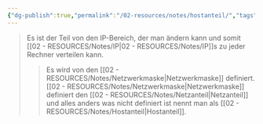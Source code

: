 ```yaml
---
{"dg-publish":true,"permalink":"/02-resources/notes/hostanteil/","tags":["netzwerk/ip/ipv4"],"noteIcon":"","updated":"2025-07-12T13:31:41.000+02:00"}
---
```


>Es ist der Teil von den IP-Bereich, der man ändern kann und somit [[02 - RESOURCES/Notes/IP\|02 - RESOURCES/Notes/IP]]s zu jeder Rechner verteilen kann.
>>Es wird von den [[02 - RESOURCES/Notes/Netzwerkmaske\|Netzwerkmaske]] definiert.
>>[[02 - RESOURCES/Notes/Netzwerkmaske\|Netzwerkmaske]] definiert den [[02 - RESOURCES/Notes/Netzanteil\|Netzanteil]] und alles anders was nicht definiert ist nennt man als [[02 - RESOURCES/Notes/Hostanteil\|Hostanteil]].

<style> .container {font-family: sans-serif; text-align: center;} .button-wrapper button {z-index: 1;height: 40px; width: 100px; margin: 10px;padding: 5px;} .excalidraw .App-menu_top .buttonList { display: flex;} .excalidraw-wrapper { height: 800px; margin: 50px; position: relative;} :root[dir="ltr"] .excalidraw .layer-ui__wrapper .zen-mode-transition.App-menu_bottom--transition-left {transform: none;} </style><script src="https://cdn.jsdelivr.net/npm/react@17/umd/react.production.min.js"></script><script src="https://cdn.jsdelivr.net/npm/react-dom@17/umd/react-dom.production.min.js"></script><script type="text/javascript" src="https://cdn.jsdelivr.net/npm/@excalidraw/excalidraw@0/dist/excalidraw.production.min.js"></script><div id="Hostanteil_2024-07-29_1034.58.excalidraw.md1"></div><script>(function(){const InitialData={"type":"excalidraw","version":2,"source":"https://github.com/zsviczian/obsidian-excalidraw-plugin/releases/tag/2.2.9","elements":[{"type":"text","version":195,"versionNonce":726433478,"index":"a0","isDeleted":false,"id":"dobeCeEP","fillStyle":"solid","strokeWidth":2,"strokeStyle":"solid","roughness":1,"opacity":100,"angle":0,"x":-213.12353768389323,"y":-180.12735496411483,"strokeColor":"#1e1e1e","backgroundColor":"transparent","width":475.41387939453125,"height":86.12839612469412,"seed":667736054,"groupIds":[],"frameId":null,"roundness":null,"boundElements":[{"id":"YsTw82lu4KgB2JhRp2g6G","type":"arrow"},{"id":"F-ind8ZaXLpzh1KwVvlGS","type":"arrow"},{"id":"Bpt_0exat48Fm6CjoZA_5","type":"arrow"},{"id":"TDx6wclYP2An8NOfvdE6J","type":"arrow"}],"updated":1722278429682,"link":null,"locked":false,"fontSize":68.90271689975529,"fontFamily":1,"text":"192.168.1.0/24","rawText":"192.168.1.0/24","textAlign":"left","verticalAlign":"top","containerId":null,"originalText":"192.168.1.0/24","autoResize":true,"lineHeight":1.25},{"type":"text","version":241,"versionNonce":86542122,"index":"a1","isDeleted":false,"id":"zUP7udsp","fillStyle":"solid","strokeWidth":2,"strokeStyle":"solid","roughness":1,"opacity":100,"angle":0,"x":-408.7260578254949,"y":12.87264503588517,"strokeColor":"#1e1e1e","backgroundColor":"transparent","width":205.4796142578125,"height":54.99999999999999,"seed":1536846134,"groupIds":[],"frameId":null,"roundness":null,"boundElements":[{"id":"YsTw82lu4KgB2JhRp2g6G","type":"arrow"}],"updated":1722242103496,"link":null,"locked":false,"fontSize":43.99999999999999,"fontFamily":1,"text":"11000000","rawText":"11000000","textAlign":"left","verticalAlign":"top","containerId":null,"originalText":"11000000","autoResize":true,"lineHeight":1.25},{"type":"text","version":241,"versionNonce":1008485546,"index":"a2","isDeleted":false,"id":"e8dNwj4G","fillStyle":"solid","strokeWidth":2,"strokeStyle":"solid","roughness":1,"opacity":100,"angle":0,"x":-140.64610177080738,"y":14.87264503588517,"strokeColor":"#1e1e1e","backgroundColor":"transparent","width":163.2754364013672,"height":47.999999999999986,"seed":2049167990,"groupIds":[],"frameId":null,"roundness":null,"boundElements":[{"id":"F-ind8ZaXLpzh1KwVvlGS","type":"arrow"}],"updated":1722242103496,"link":null,"locked":false,"fontSize":38.39999999999999,"fontFamily":1,"text":"10101000","rawText":"10101000","textAlign":"left","verticalAlign":"top","containerId":null,"originalText":"10101000","autoResize":true,"lineHeight":1.25},{"type":"text","version":272,"versionNonce":73310762,"index":"a3","isDeleted":false,"id":"SQfwcqgE","fillStyle":"solid","strokeWidth":2,"strokeStyle":"solid","roughness":1,"opacity":100,"angle":0,"x":93.35389822919262,"y":14.87264503588517,"strokeColor":"#1e1e1e","backgroundColor":"transparent","width":166.83763122558594,"height":40.999999999999986,"seed":1848513462,"groupIds":[],"frameId":null,"roundness":null,"boundElements":[{"id":"Bpt_0exat48Fm6CjoZA_5","type":"arrow"}],"updated":1722242103496,"link":null,"locked":false,"fontSize":32.79999999999999,"fontFamily":1,"text":"00000001","rawText":"00000001","textAlign":"left","verticalAlign":"top","containerId":null,"originalText":"00000001","autoResize":true,"lineHeight":1.25},{"type":"text","version":245,"versionNonce":315072426,"index":"a4","isDeleted":false,"id":"6P28EbAn","fillStyle":"solid","strokeWidth":2,"strokeStyle":"solid","roughness":1,"opacity":100,"angle":0,"x":345.3538982291926,"y":11.87264503588517,"strokeColor":"#1e1e1e","backgroundColor":"transparent","width":171.65625,"height":39,"seed":31337718,"groupIds":[],"frameId":null,"roundness":null,"boundElements":[{"id":"TDx6wclYP2An8NOfvdE6J","type":"arrow"}],"updated":1722242103496,"link":null,"locked":false,"fontSize":31.2,"fontFamily":1,"text":"00000000","rawText":"00000000","textAlign":"left","verticalAlign":"top","containerId":null,"originalText":"00000000","autoResize":true,"lineHeight":1.25},{"type":"arrow","version":693,"versionNonce":980714950,"index":"a5","isDeleted":false,"id":"YsTw82lu4KgB2JhRp2g6G","fillStyle":"solid","strokeWidth":2,"strokeStyle":"solid","roughness":1,"opacity":100,"angle":0,"x":-172.807736410228,"y":-92.99895883942071,"strokeColor":"#1e1e1e","backgroundColor":"transparent","width":100.86788616978257,"height":89.16593692756402,"seed":1924734518,"groupIds":[],"frameId":null,"roundness":{"type":2},"boundElements":[],"updated":1722283700235,"link":null,"locked":false,"startBinding":{"elementId":"dobeCeEP","focus":0.4521537545793814,"gap":1},"endBinding":null,"lastCommittedPoint":null,"startArrowhead":null,"endArrowhead":"arrow","points":[[0,0],[-57.83836536057943,40.87160387530588],[-100.86788616978257,89.16593692756402]]},{"type":"arrow","version":319,"versionNonce":1319886086,"index":"a6","isDeleted":false,"id":"F-ind8ZaXLpzh1KwVvlGS","fillStyle":"solid","strokeWidth":2,"strokeStyle":"solid","roughness":1,"opacity":100,"angle":0,"x":-33.9959003516071,"y":-92.9989588394207,"strokeColor":"#1e1e1e","backgroundColor":"transparent","width":18.14030434090065,"height":82.84269278808733,"seed":94627702,"groupIds":[],"frameId":null,"roundness":{"type":2},"boundElements":[],"updated":1722283700236,"link":null,"locked":false,"startBinding":{"elementId":"dobeCeEP","focus":0.1979892553615527,"gap":1.0000000000000142},"endBinding":null,"lastCommittedPoint":null,"startArrowhead":null,"endArrowhead":"arrow","points":[[0,0],[-18.14030434090065,82.84269278808733]]},{"type":"arrow","version":412,"versionNonce":1752583238,"index":"a7","isDeleted":false,"id":"Bpt_0exat48Fm6CjoZA_5","fillStyle":"solid","strokeWidth":2,"strokeStyle":"solid","roughness":1,"opacity":100,"angle":0,"x":71.1210053200768,"y":-92.99895883942071,"strokeColor":"#1e1e1e","backgroundColor":"transparent","width":97.55556746332319,"height":93.14561156059447,"seed":451119286,"groupIds":[],"frameId":null,"roundness":{"type":2},"boundElements":[],"updated":1722283700236,"link":null,"locked":false,"startBinding":{"elementId":"dobeCeEP","focus":0.109540303444093,"gap":1},"endBinding":null,"lastCommittedPoint":null,"startArrowhead":null,"endArrowhead":"arrow","points":[[0,0],[77.23289290911585,41.87160387530588],[97.55556746332319,93.14561156059447]]},{"type":"arrow","version":452,"versionNonce":546861766,"index":"a8","isDeleted":false,"id":"TDx6wclYP2An8NOfvdE6J","fillStyle":"solid","strokeWidth":2,"strokeStyle":"solid","roughness":1,"opacity":100,"angle":0,"x":112.43082130611572,"y":-103.8965857333456,"strokeColor":"#1e1e1e","backgroundColor":"transparent","width":302.5831377455653,"height":104.76923076923077,"seed":1109197302,"groupIds":[],"frameId":null,"roundness":{"type":2},"boundElements":[{"type":"text","id":"GUnC3y0w"}],"updated":1722283700236,"link":null,"locked":false,"startBinding":{"elementId":"dobeCeEP","focus":0.2759934876957211,"gap":1},"endBinding":{"elementId":"n--Hqm6HMp1kFeKvZ8sYS","focus":0.09428684251863942,"gap":4.5412827781860265},"lastCommittedPoint":null,"startArrowhead":null,"endArrowhead":"arrow","points":[[0,0],[257.9230769230769,35.769230769230774],[302.5831377455653,104.76923076923077]]},{"type":"text","version":6,"versionNonce":533085510,"index":"a9","isDeleted":false,"id":"GUnC3y0w","fillStyle":"solid","strokeWidth":1,"strokeStyle":"solid","roughness":1,"opacity":100,"angle":0,"x":276.6038982291926,"y":-80.12735496411483,"strokeColor":"#1e1e1e","backgroundColor":"transparent","width":187.5,"height":24,"seed":2088421830,"groupIds":[],"frameId":null,"roundness":null,"boundElements":[],"updated":1722278479391,"link":null,"locked":false,"fontSize":20,"fontFamily":3,"text":"Hostanteil Binär","rawText":"Hostanteil Binär","textAlign":"center","verticalAlign":"middle","containerId":"TDx6wclYP2An8NOfvdE6J","originalText":"Hostanteil Binär","autoResize":true,"lineHeight":1.2},{"type":"text","version":338,"versionNonce":882427270,"index":"aA","isDeleted":false,"id":"iocORQtJ","fillStyle":"solid","strokeWidth":2,"strokeStyle":"solid","roughness":1,"opacity":100,"angle":0,"x":63.614094173599085,"y":-314.5424836950331,"strokeColor":"#1e1e1e","backgroundColor":"transparent","width":98.81988525390625,"height":25,"seed":1777433718,"groupIds":[],"frameId":null,"roundness":null,"boundElements":[],"updated":1722278419800,"link":null,"locked":false,"fontSize":20,"fontFamily":1,"text":"Hostanteil","rawText":"Hostanteil","textAlign":"left","verticalAlign":"top","containerId":null,"originalText":"Hostanteil","autoResize":true,"lineHeight":1.25},{"type":"text","version":381,"versionNonce":1758320042,"index":"aB","isDeleted":false,"id":"DmcmHBWR","fillStyle":"solid","strokeWidth":2,"strokeStyle":"solid","roughness":1,"opacity":100,"angle":0,"x":-398.54395622444633,"y":111.68843450956933,"strokeColor":"#1e1e1e","backgroundColor":"transparent","width":175.61961364746094,"height":38.74995147145622,"seed":716602806,"groupIds":[],"frameId":null,"roundness":null,"boundElements":[],"updated":1722242103496,"link":null,"locked":false,"fontSize":30.999961177164977,"fontFamily":1,"text":"1 1 1 1 1 1 1 1","rawText":"1 1 1 1 1 1 1 1","textAlign":"left","verticalAlign":"top","containerId":null,"originalText":"1 1 1 1 1 1 1 1","autoResize":true,"lineHeight":1.25},{"type":"text","version":278,"versionNonce":1419350122,"index":"aC","isDeleted":false,"id":"9MW717NW","fillStyle":"solid","strokeWidth":2,"strokeStyle":"solid","roughness":1,"opacity":100,"angle":0,"x":355.175743032852,"y":98.63580293062205,"strokeColor":"#1e1e1e","backgroundColor":"transparent","width":171.65625,"height":39,"seed":633951990,"groupIds":[],"frameId":null,"roundness":null,"boundElements":[],"updated":1722242103496,"link":null,"locked":false,"fontSize":31.2,"fontFamily":1,"text":"00000000","rawText":"00000000","textAlign":"left","verticalAlign":"top","containerId":null,"originalText":"00000000","autoResize":true,"lineHeight":1.25},{"type":"text","version":409,"versionNonce":748679978,"index":"aD","isDeleted":false,"id":"kL88HW64","fillStyle":"solid","strokeWidth":2,"strokeStyle":"solid","roughness":1,"opacity":100,"angle":0,"x":-152.07892776278925,"y":110.33977456331479,"strokeColor":"#1e1e1e","backgroundColor":"transparent","width":175.61961364746094,"height":38.74995147145622,"seed":61802550,"groupIds":[],"frameId":null,"roundness":null,"boundElements":[],"updated":1722242103496,"link":null,"locked":false,"fontSize":30.999961177164977,"fontFamily":1,"text":"1 1 1 1 1 1 1 1","rawText":"1 1 1 1 1 1 1 1","textAlign":"left","verticalAlign":"top","containerId":null,"originalText":"1 1 1 1 1 1 1 1","autoResize":true,"lineHeight":1.25},{"type":"text","version":415,"versionNonce":1665924586,"index":"aE","isDeleted":false,"id":"ztwqow9S","fillStyle":"solid","strokeWidth":2,"strokeStyle":"solid","roughness":1,"opacity":100,"angle":0,"x":84.76317750036867,"y":105.07661666857825,"strokeColor":"#1e1e1e","backgroundColor":"transparent","width":175.61961364746094,"height":38.74995147145622,"seed":340562294,"groupIds":[],"frameId":null,"roundness":null,"boundElements":[],"updated":1722242103496,"link":null,"locked":false,"fontSize":30.999961177164977,"fontFamily":1,"text":"1 1 1 1 1 1 1 1","rawText":"1 1 1 1 1 1 1 1","textAlign":"left","verticalAlign":"top","containerId":null,"originalText":"1 1 1 1 1 1 1 1","autoResize":true,"lineHeight":1.25},{"type":"line","version":1491,"versionNonce":1705554090,"index":"aF","isDeleted":false,"id":"T5dTnMX1TrEbLTcsx6RrE","fillStyle":"solid","strokeWidth":2,"strokeStyle":"solid","roughness":1,"opacity":100,"angle":0,"x":272.6170561239293,"y":-146.07472338516743,"strokeColor":"#1e1e1e","backgroundColor":"transparent","width":272.63157894736855,"height":244.21052631578937,"seed":1659302582,"groupIds":[],"frameId":null,"roundness":{"type":2},"boundElements":[],"updated":1722242103496,"link":null,"locked":false,"startBinding":null,"endBinding":null,"lastCommittedPoint":null,"startArrowhead":null,"endArrowhead":null,"points":[[0,0],[272.63157894736855,27.36842105263156],[249.47368421052647,244.21052631578937]]},{"type":"ellipse","version":319,"versionNonce":1197542250,"index":"aG","isDeleted":false,"id":"JKUiA2c4LJvKmLhbkYdwM","fillStyle":"solid","strokeWidth":1,"strokeStyle":"solid","roughness":1,"opacity":100,"angle":0,"x":-432.6461017708074,"y":59.18843450956933,"strokeColor":"#1e1e1e","backgroundColor":"transparent","width":978.9473684210527,"height":118.9473684210526,"seed":1243818998,"groupIds":[],"frameId":null,"roundness":{"type":2},"boundElements":[],"updated":1722242103497,"link":null,"locked":false},{"type":"freedraw","version":256,"versionNonce":328892714,"index":"aH","isDeleted":false,"id":"e27hN3LA5g4QkdfVy9URY","fillStyle":"solid","strokeWidth":1,"strokeStyle":"solid","roughness":1,"opacity":100,"angle":0,"x":-423.4558183699979,"y":167.12365718163414,"strokeColor":"#1e1e1e","backgroundColor":"transparent","width":709.4736842105264,"height":91.57894736842104,"seed":134626614,"groupIds":[],"frameId":null,"roundness":null,"boundElements":[],"updated":1722242466602,"link":null,"locked":false,"points":[[0,0],[1.0526315789472847,0],[2.105263157894683,3.157894736842195],[5.263157894736764,6.315789473684276],[5.263157894736764,8.42105263157896],[8.42105263157896,11.57894736842104],[11.57894736842104,14.736842105263236],[14.736842105263122,16.84210526315792],[17.894736842105203,18.947368421052715],[23.15789473684208,22.105263157894797],[30.526315789473642,26.315789473684276],[37.8947368421052,29.473684210526358],[47.36842105263156,32.63157894736844],[55.78947368421052,34.736842105263236],[66.31578947368416,37.89473684210532],[74.73684210526312,38.947368421052715],[82.10526315789468,41.0526315789474],[96.84210526315792,43.157894736842195],[106.31578947368416,44.21052631578948],[115.78947368421052,45.26315789473688],[120,46.315789473684276],[131.57894736842104,48.42105263157896],[141.0526315789474,49.47368421052636],[149.47368421052624,49.47368421052636],[157.8947368421052,49.47368421052636],[165.26315789473688,49.47368421052636],[177.8947368421052,49.47368421052636],[186.31578947368416,49.47368421052636],[194.73684210526312,49.47368421052636],[203.15789473684208,49.47368421052636],[214.73684210526312,49.47368421052636],[218.9473684210526,49.47368421052636],[226.31578947368416,49.47368421052636],[233.68421052631572,49.47368421052636],[240,49.47368421052636],[251.57894736842104,49.47368421052636],[258.9473684210526,49.47368421052636],[266.31578947368416,49.47368421052636],[275.7894736842105,49.47368421052636],[288.42105263157896,50.526315789473756],[302.1052631578947,51.57894736842104],[311.57894736842104,52.63157894736844],[316.8421052631579,53.68421052631584],[323.1578947368421,54.736842105263236],[331.57894736842104,55.78947368421052],[335.7894736842105,56.84210526315792],[340,56.84210526315792],[344.2105263157895,58.947368421052715],[353.6842105263157,61.0526315789474],[358.9473684210526,63.157894736842195],[366.31578947368416,65.26315789473688],[372.63157894736844,66.31578947368428],[378.9473684210526,68.42105263157896],[384.2105263157895,70.52631578947376],[388.42105263157896,72.63157894736844],[392.63157894736844,73.68421052631584],[394.7368421052631,74.73684210526324],[396.8421052631579,75.78947368421052],[397.8947368421052,76.84210526315792],[398.9473684210526,78.94736842105272],[401.0526315789474,80],[403.1578947368421,82.1052631578948],[405.2631578947369,86.31578947368428],[405.2631578947369,87.36842105263156],[406.31578947368416,88.42105263157896],[406.31578947368416,89.47368421052636],[407.36842105263156,90.52631578947376],[407.36842105263156,91.57894736842104],[408.42105263157896,90.52631578947376],[409.47368421052636,87.36842105263156],[410.52631578947364,86.31578947368428],[413.68421052631584,82.1052631578948],[416.8421052631579,78.94736842105272],[421.0526315789474,75.78947368421052],[426.31578947368416,71.57894736842104],[429.47368421052636,70.52631578947376],[434.7368421052631,68.42105263157896],[440,66.31578947368428],[448.42105263157896,64.21052631578948],[454.7368421052631,62.1052631578948],[461.0526315789474,62.1052631578948],[463.1578947368421,61.0526315789474],[468.42105263157896,60],[476.8421052631578,60],[483.1578947368422,60],[490.52631578947364,60],[496.8421052631578,60],[507.36842105263156,60],[512.6315789473684,60],[517.8947368421053,60],[524.2105263157895,60],[528.4210526315788,60],[531.5789473684212,60],[535.7894736842105,60],[541.0526315789474,60],[548.4210526315788,60],[553.6842105263157,60],[558.9473684210526,60],[565.2631578947368,60],[573.6842105263157,60],[581.0526315789474,60],[595.7894736842105,61.0526315789474],[603.1578947368422,61.0526315789474],[607.3684210526316,61.0526315789474],[616.8421052631578,61.0526315789474],[624.2105263157895,61.0526315789474],[631.5789473684212,61.0526315789474],[638.9473684210526,61.0526315789474],[645.2631578947368,61.0526315789474],[652.6315789473684,61.0526315789474],[668.4210526315788,58.947368421052715],[676.8421052631578,55.78947368421052],[685.2631578947368,53.68421052631584],[695.7894736842105,48.42105263157896],[698.9473684210526,47.36842105263156],[703.1578947368422,45.26315789473688],[706.3157894736843,43.157894736842195],[707.3684210526316,41.0526315789474],[707.3684210526316,38.947368421052715],[709.4736842105264,36.84210526315792],[709.4736842105264,34.736842105263236],[709.4736842105264,33.68421052631584],[709.4736842105264,32.63157894736844],[709.4736842105264,31.57894736842104],[709.4736842105264,29.473684210526358],[709.4736842105264,28.42105263157896],[709.4736842105264,27.36842105263156],[709.4736842105264,26.315789473684276],[709.4736842105264,25.263157894736878],[709.4736842105264,24.21052631578948],[709.4736842105264,22.105263157894797],[709.4736842105264,21.0526315789474],[708.4210526315788,21.0526315789474],[708.4210526315788,21.0526315789474]],"lastCommittedPoint":null,"simulatePressure":true,"pressures":[]},{"type":"text","version":119,"versionNonce":1553841002,"index":"aI","isDeleted":false,"id":"0fsAPC2Y","fillStyle":"solid","strokeWidth":1,"strokeStyle":"solid","roughness":1,"opacity":100,"angle":0,"x":-54.75136492870206,"y":294.89693653386075,"strokeColor":"#1e1e1e","backgroundColor":"transparent","width":68.11993408203125,"height":25,"seed":1375020662,"groupIds":[],"frameId":null,"roundness":null,"boundElements":[],"updated":1722242468270,"link":null,"locked":false,"fontSize":20,"fontFamily":1,"text":"24Bits","rawText":"24Bits","textAlign":"left","verticalAlign":"top","containerId":null,"originalText":"24Bits","autoResize":true,"lineHeight":1.25},{"type":"freedraw","version":449,"versionNonce":1902958790,"index":"aR","isDeleted":false,"id":"UH3MLhZmVwXuoD9OO-3Ph","fillStyle":"solid","strokeWidth":1,"strokeStyle":"solid","roughness":1,"opacity":100,"angle":0,"x":78.15756244486244,"y":-167.76548191391947,"strokeColor":"#1e1e1e","backgroundColor":"transparent","width":76.92307692307696,"height":107.69230769230768,"seed":1753419562,"groupIds":[],"frameId":null,"roundness":null,"boundElements":[],"updated":1722278434356,"link":null,"locked":false,"points":[[-4.559585492227963,0],[-4.758868074930222,-0.7692307692307736],[-5.157433240334767,-2.307692307692321],[-5.755280988441587,-7.692307692307679],[-6.153846153846132,-10.769230769230774],[-6.153846153846132,-12.30769230769232],[-6.153846153846132,-16.153846153846132],[-6.153846153846132,-18.461538461538453],[-6.153846153846132,-22.30769230769232],[-6.153846153846132,-23.846153846153868],[-6.153846153846132,-25.384615384615415],[-6.153846153846132,-26.923076923076906],[-5.95456357114386,-29.230769230769226],[-5.755280988441587,-30],[-5.555998405739314,-30.769230769230774],[-5.555998405739314,-31.538461538461547],[-5.356715823037041,-32.30769230769232],[-5.157433240334767,-33.076923076923094],[-4.958150657632494,-33.076923076923094],[-4.758868074930222,-33.076923076923094],[-4.758868074930222,-33.84615384615387],[-4.559585492227963,-34.61538461538464],[-4.161020326823417,-35.384615384615415],[-3.762455161418871,-36.15384615384613],[-3.1646074133120514,-36.923076923076906],[-2.965324830609778,-36.923076923076906],[-2.7660422479075057,-37.69230769230768],[-2.168194499800686,-37.69230769230768],[-1.570346751693882,-38.46153846153845],[-0.5739338381825169,-39.230769230769226],[1.2196094061379261,-39.230769230769226],[1.8174571542447455,-39.230769230769226],[2.415304902351565,-39.230769230769226],[2.8138700677561106,-39.230769230769226],[3.4117178158629153,-39.230769230769226],[4.009565563969734,-39.230769230769226],[4.806695894778827,-39.230769230769226],[5.803108808290177,-39.230769230769226],[6.998804304503814,-39.230769230769226],[8.991630131526533,-39.230769230769226],[9.988043045037896,-39.230769230769226],[10.98445595854925,-39.230769230769226],[11.582303706656065,-39.230769230769226],[12.578716620167429,-39.230769230769226],[13.176564368274251,-39.230769230769226],[13.575129533678782,-39.230769230769226],[14.372259864487871,-39.230769230769226],[15.169390195296966,-39.230769230769226],[16.564368274212864,-39.230769230769226],[17.36149860502194,-39.230769230769226],[17.959346353128776,-39.230769230769226],[18.756476683937866,-39.230769230769226],[19.155041849342414,-39.230769230769226],[19.752889597449215,-39.230769230769226],[20.55001992825831,-39.230769230769226],[21.147867676365113,-39.230769230769226],[21.546432841769658,-39.230769230769226],[22.7421283379833,-40],[23.339976086090104,-40],[24.137106416899194,-41.53846153846155],[24.934236747708283,-42.30769230769232],[26.12993224392192,-43.84615384615387],[27.32562774013556,-46.15384615384613],[28.122758070944624,-48.46153846153845],[28.720605819051457,-50],[28.919888401753717,-50.769230769230774],[29.31845356715826,-52.30769230769232],[29.71701873256281,-52.30769230769232],[30.314866480669615,-54.61538461538464],[31.111996811478704,-56.923076923076906],[31.70984455958554,-60.769230769230774],[32.10840972499008,-63.076923076923094],[32.50697489039463,-64.61538461538464],[32.70625747309689,-66.9230769230769],[33.10482263850144,-68.46153846153845],[33.50338780390599,-71.53846153846155],[34.10123555201278,-73.84615384615387],[34.49980071741733,-76.15384615384613],[34.89836588282188,-78.46153846153845],[35.097648465524166,-80.76923076923077],[35.097648465524166,-82.30769230769232],[35.496213630928686,-83.84615384615387],[35.496213630928686,-86.15384615384613],[35.69549621363097,-87.69230769230768],[35.894778796333235,-91.53846153846155],[36.094061379035516,-93.0769230769231],[36.094061379035516,-94.61538461538458],[36.293343961737776,-96.92307692307696],[36.293343961737776,-100],[36.293343961737776,-101.53846153846155],[36.492626544440064,-103.84615384615387],[36.691909127142324,-105.38461538461542],[36.691909127142324,-106.15384615384613],[36.691909127142324,-106.92307692307696],[36.691909127142324,-107.69230769230768],[36.492626544440064,-106.92307692307696],[36.492626544440064,-104.61538461538458],[36.492626544440064,-103.0769230769231],[36.492626544440064,-100],[36.492626544440064,-98.46153846153845],[36.492626544440064,-97.69230769230768],[36.492626544440064,-96.92307692307696],[36.293343961737776,-96.15384615384613],[36.293343961737776,-93.84615384615387],[36.293343961737776,-90.76923076923077],[36.293343961737776,-90],[36.293343961737776,-89.23076923076923],[36.293343961737776,-87.69230769230768],[36.293343961737776,-85.38461538461542],[36.293343961737776,-84.61538461538458],[36.293343961737776,-83.0769230769231],[36.293343961737776,-80.76923076923077],[36.293343961737776,-77.69230769230768],[36.293343961737776,-75.38461538461542],[36.492626544440064,-73.84615384615387],[36.89119170984461,-71.53846153846155],[37.28975687524917,-70],[37.6883220406537,-68.46153846153845],[38.48545237146277,-65.38461538461542],[39.0833001195696,-63.84615384615387],[39.68114786767641,-63.076923076923094],[40.87684336389005,-60.769230769230774],[41.673973694699136,-59.230769230769226],[42.27182144280594,-58.46153846153845],[43.068951773615034,-57.69230769230768],[44.06536468712638,-56.923076923076906],[45.65962534874457,-55.384615384615415],[46.65603826225592,-55.384615384615415],[47.6524511757673,-55.384615384615415],[48.648864089278646,-55.384615384615415],[50.64168991630135,-55.384615384615415],[51.83738541251499,-55.384615384615415],[52.833798326026375,-55.384615384615415],[53.63092865683544,-55.384615384615415],[54.029493822239985,-55.384615384615415],[54.62734157034681,-55.384615384615415],[55.4244719011559,-55.384615384615415],[55.82303706656042,-55.384615384615415],[56.22160223196496,-55.384615384615415],[56.81944998007181,-55.384615384615415],[57.61658031088089,-55.384615384615415],[58.01514547628544,-55.384615384615415],[58.8122758070945,-55.384615384615415],[59.6094061379036,-55.384615384615415],[60.00797130330814,-55.384615384615415],[60.40653646871269,-55.384615384615415],[60.805101634117236,-55.384615384615415],[61.00438421681949,-55.384615384615415],[61.40294938222404,-55.384615384615415],[61.60223196492632,-55.384615384615415],[61.801514547628585,-55.384615384615415],[62.00079713033087,-55.384615384615415],[62.399362295735415,-55.384615384615415],[62.99721004384223,-54.61538461538464],[63.39577520924678,-53.84615384615387],[63.59505779194903,-53.84615384615387],[64.19290554005586,-53.076923076923094],[64.79075328816268,-52.30769230769232],[65.18931845356721,-52.30769230769232],[65.3886010362695,-52.30769230769232],[65.58788361897176,-51.53846153846155],[65.98644878437631,-51.53846153846155],[66.38501394978086,-51.53846153846155],[66.58429653248311,-50.769230769230774],[66.78357911518539,-50],[67.18214428058994,-49.230769230769226],[67.58070944599449,-49.230769230769226],[67.58070944599449,-48.46153846153845],[67.77999202869675,-47.69230769230768],[68.17855719410129,-47.69230769230768],[68.37783977680358,-46.923076923076906],[68.57712235950584,-46.15384615384613],[68.77640494220809,-45.384615384615415],[68.97568752491038,-44.61538461538464],[69.57353527301719,-42.30769230769232],[69.97210043842173,-40.769230769230774],[70.17138302112403,-40],[70.17138302112403,-39.230769230769226],[70.37066560382628,-38.46153846153845],[70.56994818652856,-37.69230769230768],[70.56994818652856,-36.923076923076906],[70.56994818652856,-36.15384615384613],[70.56994818652856,-34.61538461538464],[70.56994818652856,-33.076923076923094],[70.76923076923083,-31.538461538461547],[70.76923076923083,-30],[70.76923076923083,-29.230769230769226],[70.76923076923083,-26.923076923076906],[70.76923076923083,-26.153846153846132],[70.76923076923083,-25.384615384615415],[70.76923076923083,-24.61538461538464],[70.76923076923083,-23.846153846153868],[70.76923076923083,-23.076923076923094],[70.76923076923083,-21.538461538461547],[70.76923076923083,-20],[70.76923076923083,-18.461538461538453],[70.76923076923083,-16.153846153846132],[70.76923076923083,-15.384615384615415],[70.76923076923083,-14.615384615384642],[70.76923076923083,-13.846153846153868],[70.76923076923083,-13.076923076923094],[70.76923076923083,-12.30769230769232],[70.76923076923083,-11.538461538461547],[70.76923076923083,-10.769230769230774],[70.76923076923083,-10],[70.76923076923083,-9.230769230769226],[70.76923076923083,-8.461538461538453],[70.76923076923083,-8.461538461538453\|-4.559585492227963,0],[-4.758868074930222,-0.7692307692307736],[-5.157433240334767,-2.307692307692321],[-5.755280988441587,-7.692307692307679],[-6.153846153846132,-10.769230769230774],[-6.153846153846132,-12.30769230769232],[-6.153846153846132,-16.153846153846132],[-6.153846153846132,-18.461538461538453],[-6.153846153846132,-22.30769230769232],[-6.153846153846132,-23.846153846153868],[-6.153846153846132,-25.384615384615415],[-6.153846153846132,-26.923076923076906],[-5.95456357114386,-29.230769230769226],[-5.755280988441587,-30],[-5.555998405739314,-30.769230769230774],[-5.555998405739314,-31.538461538461547],[-5.356715823037041,-32.30769230769232],[-5.157433240334767,-33.076923076923094],[-4.958150657632494,-33.076923076923094],[-4.758868074930222,-33.076923076923094],[-4.758868074930222,-33.84615384615387],[-4.559585492227963,-34.61538461538464],[-4.161020326823417,-35.384615384615415],[-3.762455161418871,-36.15384615384613],[-3.1646074133120514,-36.923076923076906],[-2.965324830609778,-36.923076923076906],[-2.7660422479075057,-37.69230769230768],[-2.168194499800686,-37.69230769230768],[-1.570346751693882,-38.46153846153845],[-0.5739338381825169,-39.230769230769226],[1.2196094061379261,-39.230769230769226],[1.8174571542447455,-39.230769230769226],[2.415304902351565,-39.230769230769226],[2.8138700677561106,-39.230769230769226],[3.4117178158629153,-39.230769230769226],[4.009565563969734,-39.230769230769226],[4.806695894778827,-39.230769230769226],[5.803108808290177,-39.230769230769226],[6.998804304503814,-39.230769230769226],[8.991630131526533,-39.230769230769226],[9.988043045037896,-39.230769230769226],[10.98445595854925,-39.230769230769226],[11.582303706656065,-39.230769230769226],[12.578716620167429,-39.230769230769226],[13.176564368274251,-39.230769230769226],[13.575129533678782,-39.230769230769226],[14.372259864487871,-39.230769230769226],[15.169390195296966,-39.230769230769226],[16.564368274212864,-39.230769230769226],[17.36149860502194,-39.230769230769226],[17.959346353128776,-39.230769230769226],[18.756476683937866,-39.230769230769226],[19.155041849342414,-39.230769230769226],[19.752889597449215,-39.230769230769226],[20.55001992825831,-39.230769230769226],[21.147867676365113,-39.230769230769226],[21.546432841769658,-39.230769230769226],[22.7421283379833,-40],[23.339976086090104,-40],[24.137106416899194,-41.53846153846155],[24.934236747708283,-42.30769230769232],[26.12993224392192,-43.84615384615387],[27.32562774013556,-46.15384615384613],[28.122758070944624,-48.46153846153845],[28.720605819051457,-50],[28.919888401753717,-50.769230769230774],[29.31845356715826,-52.30769230769232],[29.71701873256281,-52.30769230769232],[30.314866480669615,-54.61538461538464],[31.111996811478704,-56.923076923076906],[31.70984455958554,-60.769230769230774],[32.10840972499008,-63.076923076923094],[32.50697489039463,-64.61538461538464],[32.70625747309689,-66.9230769230769],[33.10482263850144,-68.46153846153845],[33.50338780390599,-71.53846153846155],[34.10123555201278,-73.84615384615387],[34.49980071741733,-76.15384615384613],[34.89836588282188,-78.46153846153845],[35.097648465524166,-80.76923076923077],[35.097648465524166,-82.30769230769232],[35.496213630928686,-83.84615384615387],[35.496213630928686,-86.15384615384613],[35.69549621363097,-87.69230769230768],[35.894778796333235,-91.53846153846155],[36.094061379035516,-93.0769230769231],[36.094061379035516,-94.61538461538458],[36.293343961737776,-96.92307692307696],[36.293343961737776,-100],[36.293343961737776,-101.53846153846155],[36.492626544440064,-103.84615384615387],[36.691909127142324,-105.38461538461542],[36.691909127142324,-106.15384615384613],[36.691909127142324,-106.92307692307696],[36.691909127142324,-107.69230769230768],[36.492626544440064,-106.92307692307696],[36.492626544440064,-104.61538461538458],[36.492626544440064,-103.0769230769231],[36.492626544440064,-100],[36.492626544440064,-98.46153846153845],[36.492626544440064,-97.69230769230768],[36.492626544440064,-96.92307692307696],[36.293343961737776,-96.15384615384613],[36.293343961737776,-93.84615384615387],[36.293343961737776,-90.76923076923077],[36.293343961737776,-90],[36.293343961737776,-89.23076923076923],[36.293343961737776,-87.69230769230768],[36.293343961737776,-85.38461538461542],[36.293343961737776,-84.61538461538458],[36.293343961737776,-83.0769230769231],[36.293343961737776,-80.76923076923077],[36.293343961737776,-77.69230769230768],[36.293343961737776,-75.38461538461542],[36.492626544440064,-73.84615384615387],[36.89119170984461,-71.53846153846155],[37.28975687524917,-70],[37.6883220406537,-68.46153846153845],[38.48545237146277,-65.38461538461542],[39.0833001195696,-63.84615384615387],[39.68114786767641,-63.076923076923094],[40.87684336389005,-60.769230769230774],[41.673973694699136,-59.230769230769226],[42.27182144280594,-58.46153846153845],[43.068951773615034,-57.69230769230768],[44.06536468712638,-56.923076923076906],[45.65962534874457,-55.384615384615415],[46.65603826225592,-55.384615384615415],[47.6524511757673,-55.384615384615415],[48.648864089278646,-55.384615384615415],[50.64168991630135,-55.384615384615415],[51.83738541251499,-55.384615384615415],[52.833798326026375,-55.384615384615415],[53.63092865683544,-55.384615384615415],[54.029493822239985,-55.384615384615415],[54.62734157034681,-55.384615384615415],[55.4244719011559,-55.384615384615415],[55.82303706656042,-55.384615384615415],[56.22160223196496,-55.384615384615415],[56.81944998007181,-55.384615384615415],[57.61658031088089,-55.384615384615415],[58.01514547628544,-55.384615384615415],[58.8122758070945,-55.384615384615415],[59.6094061379036,-55.384615384615415],[60.00797130330814,-55.384615384615415],[60.40653646871269,-55.384615384615415],[60.805101634117236,-55.384615384615415],[61.00438421681949,-55.384615384615415],[61.40294938222404,-55.384615384615415],[61.60223196492632,-55.384615384615415],[61.801514547628585,-55.384615384615415],[62.00079713033087,-55.384615384615415],[62.399362295735415,-55.384615384615415],[62.99721004384223,-54.61538461538464],[63.39577520924678,-53.84615384615387],[63.59505779194903,-53.84615384615387],[64.19290554005586,-53.076923076923094],[64.79075328816268,-52.30769230769232],[65.18931845356721,-52.30769230769232],[65.3886010362695,-52.30769230769232],[65.58788361897176,-51.53846153846155],[65.98644878437631,-51.53846153846155],[66.38501394978086,-51.53846153846155],[66.58429653248311,-50.769230769230774],[66.78357911518539,-50],[67.18214428058994,-49.230769230769226],[67.58070944599449,-49.230769230769226],[67.58070944599449,-48.46153846153845],[67.77999202869675,-47.69230769230768],[68.17855719410129,-47.69230769230768],[68.37783977680358,-46.923076923076906],[68.57712235950584,-46.15384615384613],[68.77640494220809,-45.384615384615415],[68.97568752491038,-44.61538461538464],[69.57353527301719,-42.30769230769232],[69.97210043842173,-40.769230769230774],[70.17138302112403,-40],[70.17138302112403,-39.230769230769226],[70.37066560382628,-38.46153846153845],[70.56994818652856,-37.69230769230768],[70.56994818652856,-36.923076923076906],[70.56994818652856,-36.15384615384613],[70.56994818652856,-34.61538461538464],[70.56994818652856,-33.076923076923094],[70.76923076923083,-31.538461538461547],[70.76923076923083,-30],[70.76923076923083,-29.230769230769226],[70.76923076923083,-26.923076923076906],[70.76923076923083,-26.153846153846132],[70.76923076923083,-25.384615384615415],[70.76923076923083,-24.61538461538464],[70.76923076923083,-23.846153846153868],[70.76923076923083,-23.076923076923094],[70.76923076923083,-21.538461538461547],[70.76923076923083,-20],[70.76923076923083,-18.461538461538453],[70.76923076923083,-16.153846153846132],[70.76923076923083,-15.384615384615415],[70.76923076923083,-14.615384615384642],[70.76923076923083,-13.846153846153868],[70.76923076923083,-13.076923076923094],[70.76923076923083,-12.30769230769232],[70.76923076923083,-11.538461538461547],[70.76923076923083,-10.769230769230774],[70.76923076923083,-10],[70.76923076923083,-9.230769230769226],[70.76923076923083,-8.461538461538453],[70.76923076923083,-8.461538461538453]],"lastCommittedPoint":null,"simulatePressure":true,"pressures":[]},{"type":"line","version":59,"versionNonce":1495110902,"index":"aS","isDeleted":false,"id":"TuIZ22g8PJ6ViuMjrBoQq","fillStyle":"solid","strokeWidth":1,"strokeStyle":"solid","roughness":1,"opacity":100,"angle":0,"x":-204.8461005588004,"y":-104.50540865384625,"strokeColor":"#1e1e1e","backgroundColor":"transparent","width":88.46153846153851,"height":0.7692307692307736,"seed":1388287414,"groupIds":[],"frameId":null,"roundness":{"type":2},"boundElements":[],"updated":1722242405348,"link":null,"locked":false,"startBinding":null,"endBinding":null,"lastCommittedPoint":null,"startArrowhead":null,"endArrowhead":null,"points":[[0,0],[88.46153846153851,0.7692307692307736]]},{"type":"line","version":40,"versionNonce":455004970,"index":"aT","isDeleted":false,"id":"7wt4obV8aWmSD3EPeHVYp","fillStyle":"solid","strokeWidth":1,"strokeStyle":"solid","roughness":1,"opacity":100,"angle":0,"x":-76.38456209726189,"y":-102.19771634615392,"strokeColor":"#1e1e1e","backgroundColor":"transparent","width":87.69230769230762,"height":0.7692307692307736,"seed":72057514,"groupIds":[],"frameId":null,"roundness":{"type":2},"boundElements":[],"updated":1722242418786,"link":null,"locked":false,"startBinding":null,"endBinding":null,"lastCommittedPoint":null,"startArrowhead":null,"endArrowhead":null,"points":[[0,0],[87.69230769230762,0.7692307692307736]]},{"type":"line","version":18,"versionNonce":1899259626,"index":"aU","isDeleted":false,"id":"RND_8VF0WtQuxqndNuRVo","fillStyle":"solid","strokeWidth":1,"strokeStyle":"solid","roughness":1,"opacity":100,"angle":0,"x":49.76928405658418,"y":-99.8900240384616,"strokeColor":"#1e1e1e","backgroundColor":"transparent","width":22.307692307692378,"height":0,"seed":167541482,"groupIds":[],"frameId":null,"roundness":{"type":2},"boundElements":[],"updated":1722242427522,"link":null,"locked":false,"startBinding":null,"endBinding":null,"lastCommittedPoint":null,"startArrowhead":null,"endArrowhead":null,"points":[[0,0],[22.307692307692378,0]]},{"type":"line","version":42,"versionNonce":95944874,"index":"aV","isDeleted":false,"id":"N_6MkYrrUyZ05y-v6fmO1","fillStyle":"solid","strokeWidth":1,"strokeStyle":"solid","roughness":1,"opacity":100,"angle":0,"x":93.615437902738,"y":-103.73617788461547,"strokeColor":"#1e1e1e","backgroundColor":"transparent","width":36.92307692307702,"height":0.7692307692307736,"seed":558101162,"groupIds":[],"frameId":null,"roundness":{"type":2},"boundElements":[],"updated":1722242448714,"link":null,"locked":false,"startBinding":null,"endBinding":null,"lastCommittedPoint":null,"startArrowhead":null,"endArrowhead":null,"points":[[0,0],[36.92307692307702,-0.7692307692307736]]},{"type":"ellipse","version":77,"versionNonce":1716733574,"index":"aW","isDeleted":false,"id":"n--Hqm6HMp1kFeKvZ8sYS","fillStyle":"solid","strokeWidth":1,"strokeStyle":"solid","roughness":1,"opacity":100,"angle":0,"x":320.6484049357051,"y":5.333476419413785,"strokeColor":"#1e1e1e","backgroundColor":"transparent","width":205.71428571428567,"height":47.61904761904765,"seed":832638022,"groupIds":[],"frameId":null,"roundness":{"type":2},"boundElements":[{"id":"TDx6wclYP2An8NOfvdE6J","type":"arrow"}],"updated":1722283700028,"link":null,"locked":false}],"appState":{"theme":"dark","viewBackgroundColor":"#ffffff","currentItemStrokeColor":"#1e1e1e","currentItemBackgroundColor":"transparent","currentItemFillStyle":"solid","currentItemStrokeWidth":1,"currentItemStrokeStyle":"solid","currentItemRoughness":1,"currentItemOpacity":100,"currentItemFontFamily":3,"currentItemFontSize":20,"currentItemTextAlign":"left","currentItemStartArrowhead":"arrow","currentItemEndArrowhead":null,"scrollX":464.56672669504013,"scrollY":391.9219583631948,"zoom":{"value":1},"currentItemRoundness":"round","gridSize":null,"gridColor":{"Bold":"#C9C9C9FF","Regular":"#EDEDEDFF"},"currentStrokeOptions":null,"previousGridSize":null,"frameRendering":{"enabled":true,"clip":true,"name":true,"outline":true},"objectsSnapModeEnabled":false},"files":{}};InitialData.scrollToContent=true;App=()=>{const e=React.useRef(null),t=React.useRef(null),[n,i]=React.useState({width:void 0,height:void 0});return React.useEffect(()=>{i({width:t.current.getBoundingClientRect().width,height:t.current.getBoundingClientRect().height});const e=()=>{i({width:t.current.getBoundingClientRect().width,height:t.current.getBoundingClientRect().height})};return window.addEventListener("resize",e),()=>window.removeEventListener("resize",e)},[t]),React.createElement(React.Fragment,null,React.createElement("div",{className:"excalidraw-wrapper",ref:t},React.createElement(ExcalidrawLib.Excalidraw,{ref:e,width:n.width,height:n.height,initialData:InitialData,viewModeEnabled:!0,zenModeEnabled:!0,gridModeEnabled:!1})))},excalidrawWrapper=document.getElementById("Hostanteil_2024-07-29_1034.58.excalidraw.md1");ReactDOM.render(React.createElement(App),excalidrawWrapper);})();</script>